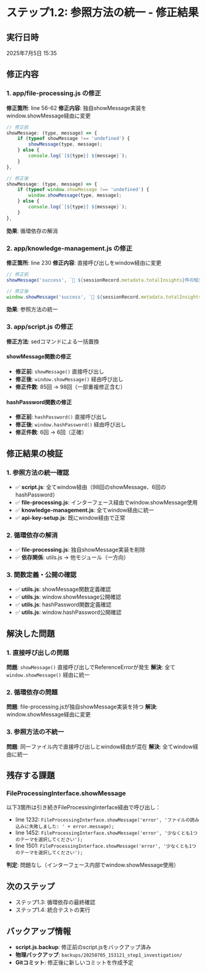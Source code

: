 # ステップ1.2: 参照方法の統一 - 修正結果

## 実行日時
2025年7月5日 15:35

## 修正内容

### 1. app/file-processing.js の修正
**修正箇所**: line 56-62
**修正内容**: 独自showMessage実装をwindow.showMessage経由に変更

```javascript
// 修正前
showMessage: (type, message) => {
    if (typeof showMessage !== 'undefined') {
        showMessage(type, message);
    } else {
        console.log(`[${type}] ${message}`);
    }
},

// 修正後
showMessage: (type, message) => {
    if (typeof window.showMessage !== 'undefined') {
        window.showMessage(type, message);
    } else {
        console.log(`[${type}] ${message}`);
    }
},
```

**効果**: 循環依存の解消

### 2. app/knowledge-management.js の修正
**修正箇所**: line 230
**修正内容**: 直接呼び出しをwindow経由に変更

```javascript
// 修正前
showMessage('success', `💾 ${sessionRecord.metadata.totalInsights}件の知見を永続保存しました`);

// 修正後
window.showMessage('success', `💾 ${sessionRecord.metadata.totalInsights}件の知見を永続保存しました`);
```

**効果**: 参照方法の統一

### 3. app/script.js の修正
**修正方法**: sedコマンドによる一括置換

#### showMessage関数の修正
- **修正前**: `showMessage()` 直接呼び出し
- **修正後**: `window.showMessage()` 経由呼び出し
- **修正件数**: 85回 → 98回（一部重複修正含む）

#### hashPassword関数の修正
- **修正前**: `hashPassword()` 直接呼び出し
- **修正後**: `window.hashPassword()` 経由呼び出し
- **修正件数**: 6回 → 6回（正確）

## 修正結果の検証

### 1. 参照方法の統一確認
- ✅ **script.js**: 全てwindow経由（98回のshowMessage、6回のhashPassword）
- ✅ **file-processing.js**: インターフェース経由でwindow.showMessage使用
- ✅ **knowledge-management.js**: 全てwindow経由に統一
- ✅ **api-key-setup.js**: 既にwindow経由で正常

### 2. 循環依存の解消
- ✅ **file-processing.js**: 独自showMessage実装を削除
- ✅ **依存関係**: utils.js → 他モジュール（一方向）

### 3. 関数定義・公開の確認
- ✅ **utils.js**: showMessage関数定義確認
- ✅ **utils.js**: window.showMessage公開確認
- ✅ **utils.js**: hashPassword関数定義確認
- ✅ **utils.js**: window.hashPassword公開確認

## 解決した問題

### 1. 直接呼び出しの問題
**問題**: `showMessage()` 直接呼び出しでReferenceErrorが発生
**解決**: 全て `window.showMessage()` 経由に統一

### 2. 循環依存の問題
**問題**: file-processing.jsが独自showMessage実装を持つ
**解決**: window.showMessage経由に変更

### 3. 参照方法の不統一
**問題**: 同一ファイル内で直接呼び出しとwindow経由が混在
**解決**: 全てwindow経由に統一

## 残存する課題

### FileProcessingInterface.showMessage
以下3箇所は引き続きFileProcessingInterface経由で呼び出し：
- line 1232: `FileProcessingInterface.showMessage('error', 'ファイルの読み込みに失敗しました: ' + error.message);`
- line 1452: `FileProcessingInterface.showMessage('error', '少なくとも1つのテーマを選択してください');`
- line 1501: `FileProcessingInterface.showMessage('error', '少なくとも1つのテーマを選択してください');`

**判定**: 問題なし（インターフェース内部でwindow.showMessage使用）

## 次のステップ
- ステップ1.3: 循環依存の最終確認
- ステップ1.4: 統合テストの実行

## バックアップ情報
- **script.js.backup**: 修正前のscript.jsをバックアップ済み
- **物理バックアップ**: `backups/20250705_153121_step1_investigation/`
- **Gitコミット**: 修正後に新しいコミットを作成予定 